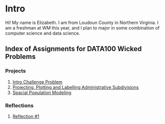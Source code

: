 # Intro

Hi! My name is Elizabeth.  I am from Loudoun County in Northern Virginia.  I am a freshman at WM this year, and I plan to major in some combination of computer science and data science.

## Index of Assignments for DATA100 Wicked Problems 

### Projects
1. [Intro Challenge Problem](https://elizabethe56.github.io/data100_workshop/ChallengeProblem.html)
2. [Projecting, Plotting and Labelling Administrative Subdivisions](https://elizabethe56.github.io/data100_workshop/Project1.html)
3. [Spacial Population Modeling](https://elizabethe56.github.io/data100_workshop/Project2.html)

### Reflections
1. [Reflection #1](https://elizabethe56.github.io/data100_workshop/Reflection1.html)

